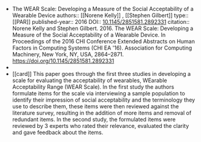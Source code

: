 - The WEAR Scale: Developing a Measure of the Social Acceptability of a Wearable Device
  authors:: [[Norene Kelly]] , [[Stephen Gilbert]]
  type:: [[PAR]] 
  published-year:: 2016
  DOI:: [10.1145/2851581.2892331](http://dx.doi.org/10.1145/2851581.2892331) 
  citation:: Norene Kelly and Stephen Gilbert. 2016. The WEAR Scale: Developing a Measure of the Social Acceptability of a Wearable Device. In Proceedings of the 2016 CHI Conference Extended Abstracts on Human Factors in Computing Systems (CHI EA '16). Association for Computing Machinery, New York, NY, USA, 2864–2871. https://doi.org/10.1145/2851581.2892331
-
- [[card]] This paper goes through the first three studies in developing a scale for evaluating the acceptability of wearables, WEarable Acceptability Range (WEAR Scale). In the first study the authors formulate items for the scale via interviewing a sample population to identify their impression of social acceptability and the terminology they use to describe them, these items were then reviewed against the literature survey, resulting in the addition of more items and removal of redundant items. In the second study, the formulated items were reviewed by 3 experts who rated their relevance, evaluated the clarity and gave feedback about the items.